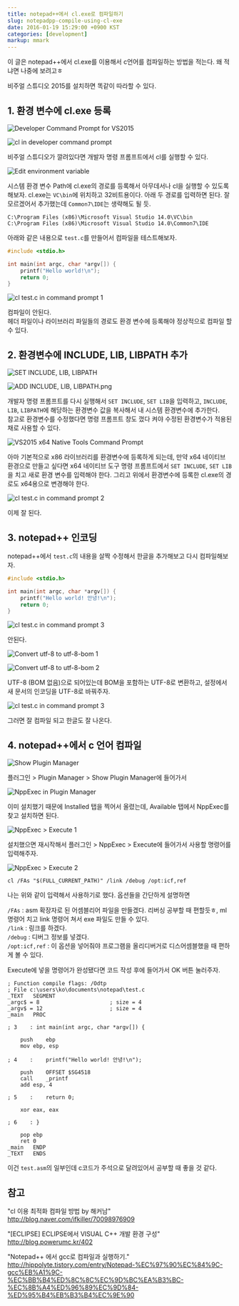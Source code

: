 ```yaml
---
title: notepad++에서 cl.exe로 컴파일하기
slug: notepadpp-compile-using-cl-exe
date: 2016-01-19 15:29:00 +0900 KST
categories: [development]
markup: mmark
---
```


이 글은 notepad++에서 cl.exe를 이용해서 c언어를 컴파일하는 방법을 적는다. 왜 적냐면 나중에 보려고ㅎ

비주얼 스튜디오 2015를 설치하면 똑같이 따라할 수 있다.

## 1. 환경 변수에 cl.exe 등록

![Developer Command Prompt for VS2015](developer-command-prompt-for-vs2015.png)

![cl in developer command prompt](cl-in-developer-command-prompt.png)

비주얼 스튜디오가 깔려있다면 개발자 명령 프롬프트에서 cl를 실행할 수 있다.

![Edit environment variable](edit-environment-variable.png)

시스템 환경 변수 Path에 cl.exe의 경로를 등록해서 아무데서나 cl을 실행할 수 있도록 해보자. cl.exe는 `VC\bin`에 위치하고 32비트용이다.  아래 두 경로를 입력하면 된다.  잘 모르겠어서 추가했는데 `Common7\IDE`는 생략해도 될 듯.

```text
C:\Program Files (x86)\Microsoft Visual Studio 14.0\VC\bin
C:\Program Files (x86)\Microsoft Visual Studio 14.0\Common7\IDE
```

아래와 같은 내용으로 `test.c`를 만들어서 컴파일을 테스트해보자.

```c
#include <stdio.h>

int main(int argc, char *argv[]) {
    printf("Hello world!\n");
    return 0;
}
```

![cl test.c in command prompt 1](cl-test-c-in-command-prompt-1.png)

컴파일이 안된다.  
헤더 파일이나 라이브러리 파일들의 경로도 환경 변수에 등록해야 정상적으로 컴파일 할 수 있다.

## 2. 환경변수에 INCLUDE, LIB, LIBPATH 추가

![SET INCLUDE, LIB, LIBPATH](set-include-lib-libpath.png)

![ADD INCLUDE, LIB, LIBPATH.png](add-include-lib-libpath.png)

개발자 명령 프롬프트를 다시 실행해서 `SET INCLUDE`, `SET LIB`을 입력하고, `INCLUDE`, `LIB`, `LIBPATH`에 해당하는 환경변수 값을 복사해서 내 시스템 환경변수에 추가한다.  
참고로 환경변수를 수정했다면 명령 프롬프트 창도 껐다 켜야 수정된 환경변수가 적용된 채로 사용할 수 있다.

![VS2015 x64 Native Tools Command Prompt](vs2015-x64-native-tools-command-prompt.png)

아마 기본적으로 x86 라이브러리를 환경변수에 등록하게 되는데, 만약 x64 네이티브 환경으로 만들고 싶다면 x64 네이티브 도구 명령 프롬프트에서 `SET INCLUDE`, `SET LIB`을 치고 새로 환경 변수를 입력해야 한다. 그리고 위에서 환경변수에 등록한 cl.exe의 경로도 x64용으로 변경해야 한다.

![cl test.c in command prompt 2](cl-test-c-in-command-prompt-2.png)

이제 잘 된다.

## 3. notepad++ 인코딩

notepad++에서 `test.c`의 내용을 살짝 수정해서 한글을 추가해보고 다시 컴파일해보자.

```c
#include <stdio.h>

int main(int argc, char *argv[]) {
    printf("Hello world! 안녕!\n");
    return 0;
}
```

![cl test.c in command prompt 3](cl-test-c-in-command-prompt-3.png)

안된다.

![Convert utf-8 to utf-8-bom 1](convert-utf-8-to-utf-8-bom-1.png)

![Convert utf-8 to utf-8-bom 2](convert-utf-8-to-utf-8-bom-2.png)

UTF-8 (BOM 없음)으로 되어있는데 BOM을 포함하는 UTF-8로 변환하고, 설정에서 새 문서의 인코딩을 UTF-8로 바꿔주자.

![cl test.c in command prompt 3](cl-test-c-in-command-prompt-4.png)

그러면 잘 컴파일 되고 한글도 잘 나온다.

## 4. notepad++에서 c 언어 컴파일

![Show Plugin Manager](show-plugin-manager.png)

플러그인 > Plugin Manager > Show Plugin Manager에 들어가서

![NppExec in Plugin Manager](nppexec-in-plugin-manager.png)

이미 설치했기 때문에 Installed 탭을 찍어서 올렸는데, Available 탭에서 NppExec를 찾고 설치하면 된다.

![NppExec > Execute 1](nppexec-execute-1.png)

설치했으면 재시작해서 플러그인 > NppExec > Execute에 들어가서 사용할 명령어를 입력해주자.

![NppExec > Execute 2](nppexec-execute-2.png)

```dos
cl /FAs "$(FULL_CURRENT_PATH)" /link /debug /opt:icf,ref
```

나는 위와 같이 입력해서 사용하기로 했다. 옵션들을 간단하게 설명하면

`/FAs` : asm 확장자로 된 어셈블리어 파일을 만들겠다. 리버싱 공부할 때 편할듯ㅎ, ml 명령어 치고 link 명령어 쳐서 exe 파일도 만들 수 있다.  
`/link` : 링크를 하겠다.  
`/debug` : 디버그 정보를 넣겠다.  
`/opt:icf,ref` : 이 옵션을 넣어줘야 프로그램을 올리디버거로 디스어셈블했을 때 편하게 볼 수 있다.

Execute에 넣을 명령어가 완성됐다면 코드 작성 후에 들어가서 OK 버튼 눌러주자.

```x86asm
; Function compile flags: /Odtp
; File c:\users\ko\documents\notepad\test.c
_TEXT   SEGMENT
_argc$ = 8                      ; size = 4
_argv$ = 12                     ; size = 4
_main   PROC

; 3    : int main(int argc, char *argv[]) {

    push    ebp
    mov ebp, esp

; 4    :    printf("Hello world! 안녕!\n");

    push    OFFSET $SG4518
    call    _printf
    add esp, 4

; 5    :    return 0;

    xor eax, eax

; 6    : }

    pop ebp
    ret 0
_main   ENDP
_TEXT   ENDS
```

이건 `test.asm`의 일부인데 c코드가 주석으로 달려있어서 공부할 때 좋을 것 같다.

## 참고

"cl 이용 최적화 컴파일 방법 by 해커남"
<http://blog.naver.com/ifkiller/70098976909>

"[ECLIPSE] ECLIPSE에서 VISUAL C++ 개발 환경 구성"
<http://blog.powerumc.kr/402>

"Notepad++ 에서 gcc로 컴파일과 실행하기."
<http://hippolyte.tistory.com/entry/Notepad-%EC%97%90%EC%84%9C-gcc%EB%A1%9C-%EC%BB%B4%ED%8C%8C%EC%9D%BC%EA%B3%BC-%EC%8B%A4%ED%96%89%EC%9D%84-%ED%95%B4%EB%B3%B4%EC%9E%90>

